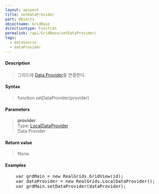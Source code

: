 ```yaml
---
layout: apipost
title: setDataProvider
part: Objects
objectname: GridBase
directiontype: Function
permalink: /api/GridBase/setDataProvider/
tags:
  - dataSource
  - dataProvider
---
```



#### Description

> 그리드에 [Data Provider](/api/LocalDataProvider/)를 연결한다.

#### Syntax

> function setDataProvider(provider)

#### Parameters

> **provider**  
> Type: [LocalDataProvider](/api/LocalDataProvider/)  
> Data Provider  

#### Return value

> None.

#### Examples 

<pre class="prettyprint">
    var grdMain = new RealGrids.GridView(id);
    var dataProvider = new RealGrids.LocalDataProvider();
    var grdMain.setDataProvider(dataProvider);
</pre>




